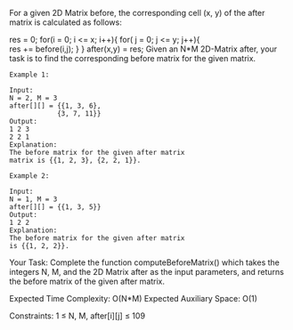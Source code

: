 For a given 2D Matrix before, the corresponding cell (x, y) of the after matrix is calculated as follows: 

res = 0;
for(i = 0; i <= x; i++){
    for( j = 0; j <= y; j++){              
        res += before(i,j);
    }
}
after(x,y) = res;
Given an N*M 2D-Matrix after, your task is to find the corresponding before matrix for the given matrix.

 
```
Example 1:

Input:
N = 2, M = 3
after[][] = {{1, 3, 6},
            {3, 7, 11}}
Output:
1 2 3
2 2 1
Explanation:
The before matrix for the given after matrix
matrix is {{1, 2, 3}, {2, 2, 1}}.
```
```
Example 2:

Input: 
N = 1, M = 3
after[][] = {{1, 3, 5}}
Output:
1 2 2
Explanation: 
The before matrix for the given after matrix
is {{1, 2, 2}}.
```
Your Task:
Complete the function computeBeforeMatrix() which takes the integers N, M, and the 2D Matrix after as the input parameters, and returns the before matrix of the given after matrix.

Expected Time Complexity: O(N*M)
Expected Auxiliary Space: O(1)

Constraints:
1 ≤ N, M, after[i][j]  ≤  109
